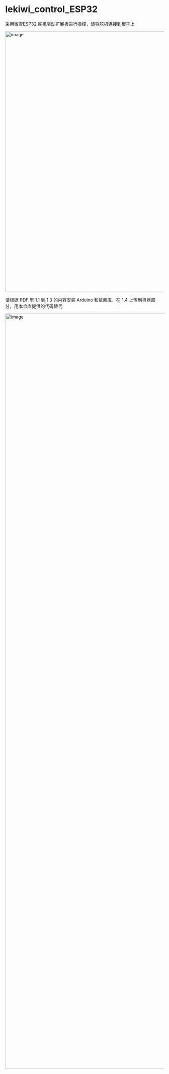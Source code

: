 # lekiwi_control_ESP32

采用微雪ESP32 舵机驱动扩展板进行操控，请将舵机连接到板子上

<img width="1582" height="829" alt="image" src="https://github.com/user-attachments/assets/db764111-8686-4847-97a1-2b7eaeae1eff" />

请根据 PDF 里 1.1 到 1.3 的内容安装 Arduino 和依赖库，在 1.4 上传到机器部分，用本仓库提供的代码替代

<img width="1080" height="2400" alt="image" src="https://github.com/user-attachments/assets/43053f8b-668e-4c6d-8da9-1f96ab65550d" />
